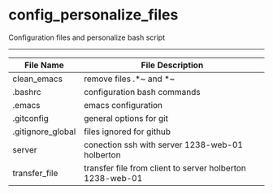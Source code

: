 # config_personalize_files
Configuration files and personalize bash script

---
File Name|File Description
---|---
clean_emacs|remove files .*~ and *~
.bashrc|configuration bash commands
.emacs|emacs configuration
.gitconfig|general options for git
.gitignore_global|files ignored for github
server|conection ssh with server 1238-web-01 holberton
transfer_file|transfer file from client to server holberton 1238-web-01
